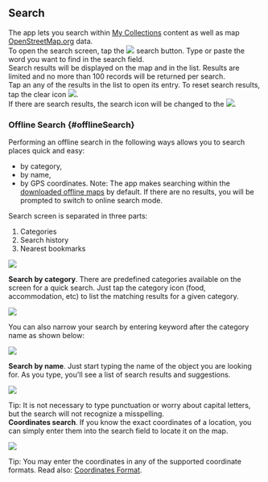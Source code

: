 ## Search

The app lets you search within [My Collections]() content as well as map [OpenStreetMap.org](http://www.openstreetmap.org/) data.  
To open the search screen, tap the ![](/assets/icon_serach.png) search button. Type or paste the word you want to find in the search field.  
Search results will be displayed on the map and in the list. Results are limited and no more than 100 records will be returned per search.  
Tap an any of the results in the list to open its entry. To reset search results, tap the clear icon ![](/assets/icon_cross.png).  
If there are search results, the search icon will be changed to the ![](/assets/icon_search_results.png).

### Offline Search {#offlineSearch}

Performing an offline search in the following ways allows you to search places quick and easy:

* by category,
* by name,
* by GPS coordinates.
  Note: The app makes searching within the [downloaded offline maps]() by default. If there are no results, you will be prompted to switch to online search mode.

Search screen is separated in three parts:  
1. Categories  
2. Search history  
3. Nearest bookmarks

![](/assets/search_1.png)

**Search by category**. There are predefined categories available on the screen for a quick search. Just tap the category icon \(food, accommodation, etc\) to list the matching results for a given category.

![](/assets/search_2.png)

You can also narrow your search by entering keyword after the category name as shown below:

![](/assets/search_3.png)

**Search by name**. Just start typing the name of the object you are looking for. As you type, you'll see a list of search results and suggestions.

![](/assets/search_4.png)

Tip: It is not necessary to type punctuation or worry about capital letters, but the search will not recognize a misspelling.  
**Coordinates search**. If you know the exact coordinates of a location, you can simply enter them into the search field to locate it on the map.

![](/assets/search_5.png)

Tip: You may enter the coordinates in any of the supported coordinate formats. Read also: [Coordinates Format]().

